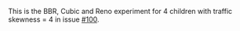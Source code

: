 This is the BBR, Cubic and Reno experiment for 4 children with traffic skewness = 4 in issue [#100](https://github.com/reservoirlabs/g2-mininet-dev/issues/100).

